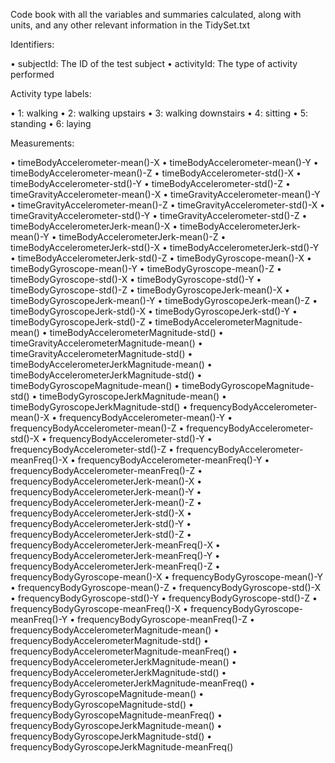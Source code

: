 Code book with all the variables and summaries calculated, along with units, and any other relevant information in the TidySet.txt

Identifiers:

•	subjectId: The ID of the test subject
•	activityId: The type of activity performed

Activity type labels:

•	1: walking
•	2: walking upstairs
•	3: walking downstairs
•	4: sitting
•	5: standing
•	6: laying

Measurements:

•	timeBodyAccelerometer-mean()-X
•	timeBodyAccelerometer-mean()-Y
•	timeBodyAccelerometer-mean()-Z
•	timeBodyAccelerometer-std()-X
•	timeBodyAccelerometer-std()-Y
•	timeBodyAccelerometer-std()-Z
•	timeGravityAccelerometer-mean()-X
•	timeGravityAccelerometer-mean()-Y
•	timeGravityAccelerometer-mean()-Z
•	timeGravityAccelerometer-std()-X
•	timeGravityAccelerometer-std()-Y
•	timeGravityAccelerometer-std()-Z
•	timeBodyAccelerometerJerk-mean()-X
•	timeBodyAccelerometerJerk-mean()-Y
•	timeBodyAccelerometerJerk-mean()-Z
•	timeBodyAccelerometerJerk-std()-X
•	timeBodyAccelerometerJerk-std()-Y
•	timeBodyAccelerometerJerk-std()-Z
•	timeBodyGyroscope-mean()-X
•	timeBodyGyroscope-mean()-Y
•	timeBodyGyroscope-mean()-Z
•	timeBodyGyroscope-std()-X
•	timeBodyGyroscope-std()-Y
•	timeBodyGyroscope-std()-Z
•	timeBodyGyroscopeJerk-mean()-X
•	timeBodyGyroscopeJerk-mean()-Y
•	timeBodyGyroscopeJerk-mean()-Z
•	timeBodyGyroscopeJerk-std()-X
•	timeBodyGyroscopeJerk-std()-Y
•	timeBodyGyroscopeJerk-std()-Z
•	timeBodyAccelerometerMagnitude-mean()
•	timeBodyAccelerometerMagnitude-std()
•	timeGravityAccelerometerMagnitude-mean()
•	timeGravityAccelerometerMagnitude-std()
•	timeBodyAccelerometerJerkMagnitude-mean()
•	timeBodyAccelerometerJerkMagnitude-std()
•	timeBodyGyroscopeMagnitude-mean()
•	timeBodyGyroscopeMagnitude-std()
•	timeBodyGyroscopeJerkMagnitude-mean()
•	timeBodyGyroscopeJerkMagnitude-std()
•	frequencyBodyAccelerometer-mean()-X
•	frequencyBodyAccelerometer-mean()-Y
•	frequencyBodyAccelerometer-mean()-Z
•	frequencyBodyAccelerometer-std()-X
•	frequencyBodyAccelerometer-std()-Y
•	frequencyBodyAccelerometer-std()-Z
•	frequencyBodyAccelerometer-meanFreq()-X
•	frequencyBodyAccelerometer-meanFreq()-Y
•	frequencyBodyAccelerometer-meanFreq()-Z
•	frequencyBodyAccelerometerJerk-mean()-X
•	frequencyBodyAccelerometerJerk-mean()-Y
•	frequencyBodyAccelerometerJerk-mean()-Z
•	frequencyBodyAccelerometerJerk-std()-X
•	frequencyBodyAccelerometerJerk-std()-Y
•	frequencyBodyAccelerometerJerk-std()-Z
•	frequencyBodyAccelerometerJerk-meanFreq()-X
•	frequencyBodyAccelerometerJerk-meanFreq()-Y
•	frequencyBodyAccelerometerJerk-meanFreq()-Z
•	frequencyBodyGyroscope-mean()-X
•	frequencyBodyGyroscope-mean()-Y
•	frequencyBodyGyroscope-mean()-Z
•	frequencyBodyGyroscope-std()-X
•	frequencyBodyGyroscope-std()-Y
•	frequencyBodyGyroscope-std()-Z
•	frequencyBodyGyroscope-meanFreq()-X
•	frequencyBodyGyroscope-meanFreq()-Y
•	frequencyBodyGyroscope-meanFreq()-Z
•	frequencyBodyAccelerometerMagnitude-mean()
•	frequencyBodyAccelerometerMagnitude-std()
•	frequencyBodyAccelerometerMagnitude-meanFreq()
•	frequencyBodyAccelerometerJerkMagnitude-mean()
•	frequencyBodyAccelerometerJerkMagnitude-std()
•	frequencyBodyAccelerometerJerkMagnitude-meanFreq()
•	frequencyBodyGyroscopeMagnitude-mean()
•	frequencyBodyGyroscopeMagnitude-std()
•	frequencyBodyGyroscopeMagnitude-meanFreq()
•	frequencyBodyGyroscopeJerkMagnitude-mean()
•	frequencyBodyGyroscopeJerkMagnitude-std()
•	frequencyBodyGyroscopeJerkMagnitude-meanFreq()


